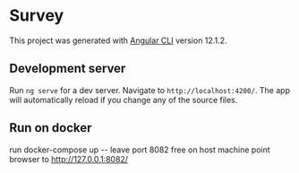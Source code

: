 # Survey

This project was generated with [Angular CLI](https://github.com/angular/angular-cli) version 12.1.2.

## Development server

Run `ng serve` for a dev server. Navigate to `http://localhost:4200/`. The app will automatically reload if you change any of the source files.

## Run on docker
run docker-compose up -- leave port 8082 free on host machine
point browser to http://127.0.0.1:8082/

